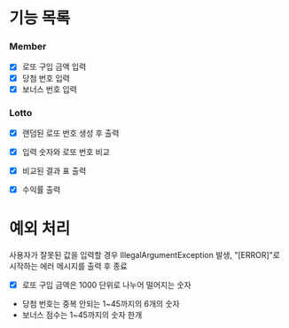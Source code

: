 # 기능 목록

### Member

- [x] 로또 구입 금액 입력
- [x] 당첨 번호 입력
- [x] 보너스 번호 입력

### Lotto

- [x] 랜덤된 로또 번호 생성 후 출력
- [x] 입력 숫자와 로또 번호 비교
- [x] 비교된 결과 표 출력
- [x] 수익률 출력


# 예외 처리
사용자가 잘못된 값을 입력할 경우 IllegalArgumentException 발생, "[ERROR]"로 시작하는 에러 메시지를 출력 후 종료
- [x] 로또 구입 금액은 1000 단위로 나누어 떨어지는 숫자
- 당첨 번호는 중복 안되는 1~45까지의 6개의 숫자
- 보너스 점수는 1~45까지의 숫자 한개 